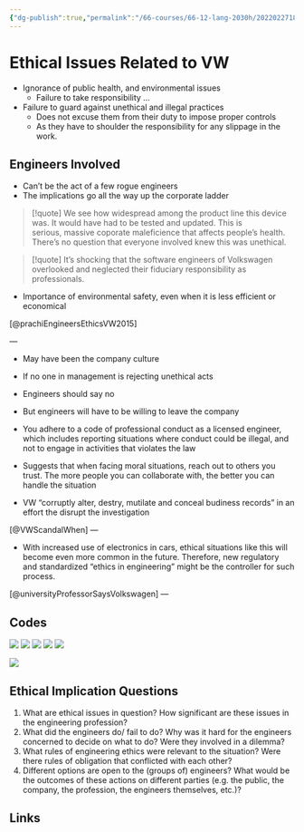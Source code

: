 ```yaml
---
{"dg-publish":true,"permalink":"/66-courses/66-12-lang-2030h/20220227183104-ethical-issues-related-to-vw/","dgHomeLink":true,"dgPassFrontmatter":false}
---
```



# Ethical Issues Related to VW

- Ignorance of public health, and environmental issues
  - Failure to take responsibility …
- Failure to guard against unethical and illegal practices
  - Does not excuse them from their duty to impose proper controls
  - As they have to shoulder the responsibility for any slippage in the work.

## Engineers Involved

- Can’t be the act of a few rogue engineers
- The implications go all the way up the corporate ladder

> [!quote]
> We see how widespread among the product line this device was. It would have had to be tested and updated. This is serious, massive coporate maleficience that affects people’s health. There’s no question that everyone involved knew this was unethical.

> [!quote]
> It’s shocking that the software engineers of Volkswagen overlooked and neglected their fiduciary responsibility as professionals.

- Importance of environmental safety, even when it is less efficient or economical

[@prachiEngineersEthicsVW2015]

—

- May have been the company culture

- If no one in management is rejecting unethical acts

- Engineers should say no

- But engineers will have to be willing to leave the company

- You adhere to a code of professional conduct as a licensed engineer, which includes reporting situations where conduct could be illegal, and not to engage in activities that violates the law

- Suggests that when facing moral situations, reach out to others you trust. The more people you can collaborate with, the better you can handle the situation

- VW “corruptly alter, destry, mutilate and conceal budiness records” in an effort the disrupt the investigation

[@VWScandalWhen]
—

- With increased use of electronics in cars, ethical situations like this will become even more common in the future. Therefore, new regulatory and standardized “ethics in engineering” might be the controller for such process.

[@universityProfessorSaysVolkswagen]
—

## Codes

![](@WFEOMODELCODE#^b1cc61)
![](@WFEOMODELCODE#^6b1dfe)
![](@WFEOMODELCODE#^548c16)
![](@WFEOMODELCODE#^548c16)
![](@WFEOMODELCODE#^860437)

![](@WFEOMODELCODE#^596bd1)

## Ethical Implication Questions

1. What are ethical issues in question? How significant are these issues in the engineering profession?
2. What did the engineers do/ fail to do? Why was it hard for the engineers concerned to decide on what to do? Were they involved in a dilemma?
3. What rules of engineering ethics were relevant to the situation? Were there rules of obligation that conflicted with each other?
4. Different options are open to the (groups of) engineers? What would be the outcomes of these actions on different parties (e.g. the public, the company, the profession, the engineers themselves, etc.)?

## Links
